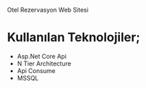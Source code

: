 Otel Rezervasyon Web Sitesi

<h1>Kullanılan Teknolojiler;</h1>
 <ul>
    <li>Asp.Net Core Api</li>
    <li>N Tier Architecture</li>
    <li>Api Consume</li>
    <li>MSSQL</li>
 </ul>
